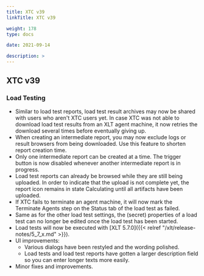 ```yaml
---
title: XTC v39
linkTitle: XTC v39

weight: 178
type: docs

date: 2021-09-14

description: >
---
```


## XTC v39

### Load Testing

- Similar to load test reports, load test result archives may now be shared with users who aren't XTC users yet.
In case XTC was not able to download load test results from an XLT agent machine, it now retries the download several times before eventually giving up.
- When creating an intermediate report, you may now exclude logs or result browsers from being downloaded. Use this feature to shorten report creation time.
- Only one intermediate report can be created at a time. The trigger button is now disabled whenever another intermediate report is in progress.
- Load test reports can already be browsed while they are still being uploaded. In order to indicate that the upload is not complete yet, the report icon remains in state Calculating until all artifacts have been uploaded.
- If XTC fails to terminate an agent machine, it will now mark the Terminate Agents step on the Status tab of the load test as failed.
- Same as for the other load test settings, the (secret) properties of a load test can no longer be edited once the load test has been started.
- Load tests will now be executed with [XLT 5.7.0]({{< relref "/xlt/release-notes/5_7_x.md" >}}).
- UI improvements:
    - Various dialogs have been restyled and the wording polished.
    - Load tests and load test reports have gotten a larger description field so you can enter longer texts more easily.
- Minor fixes and improvements.

